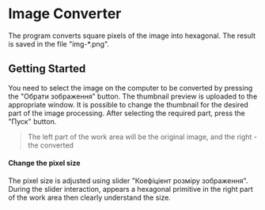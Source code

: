 # Image Converter
 The program converts square pixels of the image into hexagonal. The result is saved in the file "img-*.png".
## Getting Started
 You need to select the image on the computer to be converted by pressing the "Обрати зображення" button.
 The thumbnail preview is uploaded to the appropriate window. It is possible to change the thumbnail for the desired part of the image processing.
 After selecting the required part, press the "Пуск" button.

> The left part of the work area will be the original image, and the right - the converted

#### Change the pixel size
The pixel size is adjusted using slider "Коефіціент розміру зображення".
During the slider interaction, appears a hexagonal primitive in the right part of the work area then clearly understand the size.

